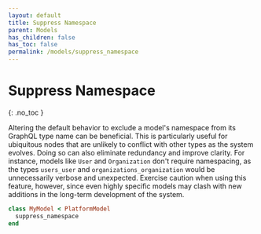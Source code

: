 ```yaml
---
layout: default
title: Suppress Namespace
parent: Models
has_children: false
has_toc: false
permalink: /models/suppress_namespace
---
```


# Suppress Namespace
{: .no_toc }

Altering the default behavior to exclude a model's namespace from
its GraphQL type name can be beneficial. This is particularly useful
for ubiquitous nodes that are unlikely to conflict with other types
  as the system evolves. Doing so can also eliminate redundancy and
  improve clarity. For instance, models like `User` and `Organization`
  don't require namespacing, as the types `users_user` and
  `organizations_organization` would be unnecessarily verbose and
  unexpected. Exercise caution when using this feature, however, since even highly specific models may clash with new additions in the long-term development of the system.

```ruby
class MyModel < PlatformModel
  suppress_namespace 
end
```